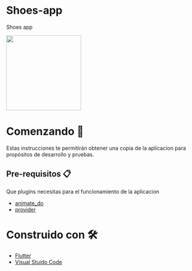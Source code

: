 # Shoes-app
Shoes app

<p>
    <img src="https://res.cloudinary.com/dzgd10ssq/image/upload/v1600393147/Apps/jpbrezaa4hedtcefelh6.gif" width="200"/ > 
</p>

# Comenzando 🚀

Estas instrucciones te permitirán obtener una copia de la aplicacion para propósitos de desarrollo y pruebas.


## Pre-requisitos 📋

Que plugins necesitas para el funcionamiento de la aplicacion
- [animate_do](https://pub.dev/packages/animate_do "animate_do")
- [provider](https://pub.dev/packages/provider "provider")

  
 # Construido con 🛠️
  - [Flutter](https://flutter.dev/ "flutter")
  - [Visual Stuido Code](https://code.visualstudio.com/ "Visual Stuido Code")

